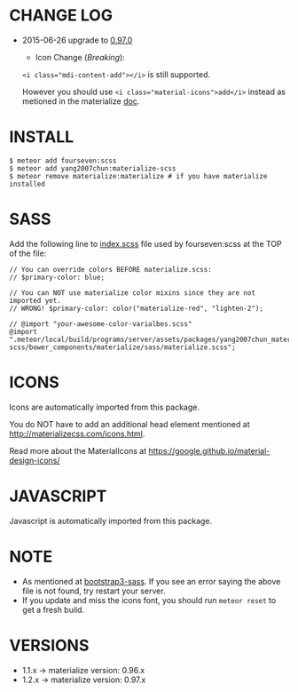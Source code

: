# CHANGE LOG
- 2015-06-26 upgrade to [0.97.0](https://github.com/Dogfalo/materialize/tree/v0.97.0#changelog)
  -  Icon Change (*Breaking*):

    ```<i class="mdi-content-add"></i>``` is still supported.

    However you should use ```<i class="material-icons">add</i>``` instead as
    metioned in the materialize [doc](http://materializecss.com/icons.html).

# INSTALL
```
$ meteor add fourseven:scss
$ meteor add yang2007chun:materialize-scss
$ meteor remove materialize:materialize # if you have materialize installed
```

# SASS
Add the following line to [index.scss](https://github.com/fourseven/meteor-scss#controlling-load-order-since-200-beta_3) file used by fourseven:scss at the TOP of the file:
```
// You can override colors BEFORE materialize.scss:
// $primary-color: blue;

// You can NOT use materialize color mixins since they are not imported yet.
// WRONG! $primary-color: color("materialize-red", "lighten-2");

// @import "your-awesome-color-varialbes.scss"
@import ".meteor/local/build/programs/server/assets/packages/yang2007chun_materialize-scss/bower_components/materialize/sass/materialize.scss";
```

# ICONS
Icons are automatically imported from this package.

You do NOT have to add an additional head element mentioned at http://materializecss.com/icons.html.

Read more about the MaterialIcons at https://google.github.io/material-design-icons/

# JAVASCRIPT
Javascript is automatically imported from this package.

# NOTE
- As mentioned at [bootstrap3-sass](https://github.com/englue/meteor-bootstrap3-sass#to-use). If you see an error saying the above file is not found, try restart your server.
- If you update and miss the icons font, you should run ```meteor reset``` to get a fresh build.

# VERSIONS
- 1.1.x -> materialize version: 0.96.x
- 1.2.x -> materialize version: 0.97.x
